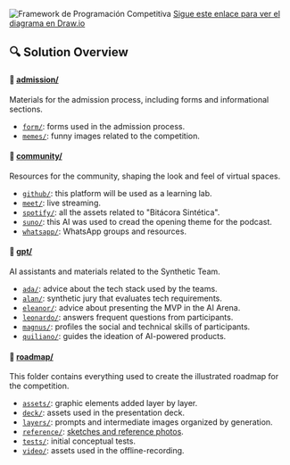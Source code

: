 ![Framework de Programación Competitiva](https://github.com/fepecas/senasoft/blob/main/diagram02.png?raw=true)
[Sigue este enlace para ver el diagrama en Draw.io](https://drive.google.com/file/d/18TtAmJ8J3JPOQkRFg85l-nEeobs-Hc27/view?usp=sharing)

## 🔍 Solution Overview

#### 📂 [admission/](admission/)

Materials for the admission process, including forms and informational sections.

- [`form/`](admission/form/): forms used in the admission process.
- [`memes/`](admission/memes/): funny images related to the competition.

#### 📁 [community/](community/)

Resources for the community, shaping the look and feel of virtual spaces.

- [`github/`](community/github/): this platform will be used as a learning lab.
- [`meet/`](community/meet/): live streaming.
- [`spotify/`](community/spotify/): all the assets related to "Bitácora Sintética".
- [`suno/`](community/meet/): this AI was used to cread the opening theme for the podcast.
- [`whatsapp/`](community/whatsapp/): WhatsApp groups and resources.

#### 📁 [gpt/](gpt/)

AI assistants and materials related to the Synthetic Team.

- [`ada/`](gpt/ada/): advice about the tech stack used by the teams.
- [`alan/`](gpt/alan/): synthetic jury that evaluates tech requirements.
- [`eleanor/`](gpt/eleanor/): advice about presenting the MVP in the AI Arena.
- [`leonardo/`](gpt/leonardo/): answers frequent questions from participants.
- [`magnus/`](gpt/magnus/): profiles the social and technical skills of participants.
- [`quiliano/`](gpt/quiliano/): guides the ideation of AI-powered products.

#### 📁 [roadmap/](roadmap/)

This folder contains everything used to create the illustrated roadmap for the competition.

- [`assets/`](roadmap/assets/): graphic elements added layer by layer.
- [`deck/`](roadmap/deck/): assets used in the presentation deck.
- [`layers/`](roadmap/layers/): prompts and intermediate images organized by generation.
- [`reference/`](roadmap/reference/): [sketches and reference photos](roadmap/reference/photo_whiteboard_step6.jpg).
- [`tests/`](roadmap/tests/): initial conceptual tests.
- [`video/`](roadmap/video/): assets used in the offline-recording.